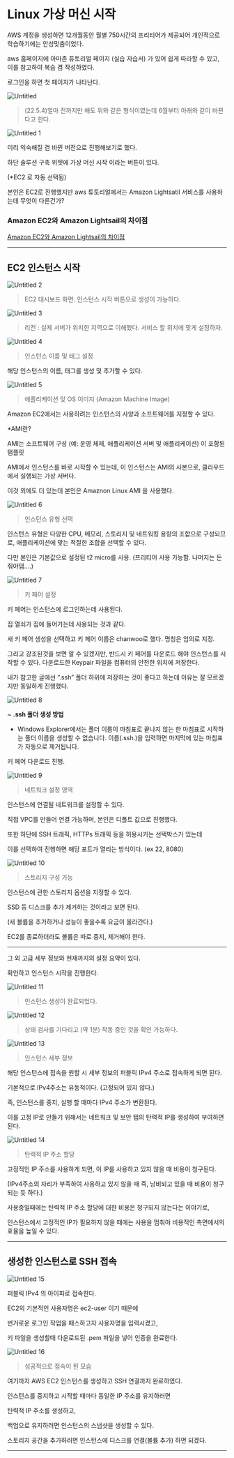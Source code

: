 # Linux 가상 머신 시작

AWS 계정을 생성하면 12개월동안 월별 750시간의 프리티어가 제공되어 개인적으로 학습하기에는 안성맞춤이었다.

aws 홈페이지에 아마존 튜토리얼 페이지 (실습 자습서) 가 있어 쉽게 따라할 수 있고, 이를 참고하여 복습 겸 작성하였다.

로그인을 하면 첫 페이지가 나타난다.

![Untitled](https://user-images.githubusercontent.com/84123877/170216786-b85a812e-f445-44c4-8a59-a9da8f8136ab.png)

> (22.5.4)얼마 전까지만 해도 위와 같은 형식이였는데 6월부터 아래와 같이 바뀐다고 한다.
> 

![Untitled 1](https://user-images.githubusercontent.com/84123877/170216716-6b015071-21a1-4f3d-a6ae-4ba3c80d48ac.png)

미리 익숙해질 겸 바뀐 버전으로 진행해보기로 했다.

하단 솔루션 구축 위젯에 가상 머신 시작 이라는 버튼이 있다.

(*EC2 로 자동 선택됨)

본인은 EC2로 진행했지만 aws 튜토리얼에서는 Amazon Lightsatil 서비스를 사용하는데 무엇이 다른건가?

### Amazon EC2와 Amazon Lightsail의 차이점

[Amazon EC2와 Amazon Lightsail의 차이점]((https://github.com/chanwoo9730/aws_study/blob/main/Week%201/Amazon%20EC2%EC%99%80%20Amazon%20Lightsail%EC%9D%98%20%EC%B0%A8%EC%9D%B4%EC%A0%90.md))

---

## EC2 인스턴스 시작

![Untitled 2](https://user-images.githubusercontent.com/84123877/170216722-3ec2d0df-813e-452f-95e0-5c1addb37272.png)

> EC2 대시보드 화면. 인스턴스 시작 버튼으로 생성이 가능하다.
> 

![Untitled 3](https://user-images.githubusercontent.com/84123877/170216725-15082761-8238-4f8c-b6ad-33b417f9976c.png)

> 리전 : 실제 서버가 위치한 지역으로 이해했다. 서비스 할 위치에 맞게 설정하자.
> 

![Untitled 4](https://user-images.githubusercontent.com/84123877/170216726-e4b5abd3-3367-4abc-9411-b6735843fcf1.png)

> 인스턴스 이름 및 태그 설정
> 

해당 인스턴스의 이름, 태그를 생성 및 추가할 수 있다.

![Untitled 5](https://user-images.githubusercontent.com/84123877/170216728-f0cb1245-bc45-4aa4-80f6-e824948e5441.png)

> 애플리케이션 및 OS 이미지 (Amazon Machine Image)
> 

Amazon EC2에서는 사용하려는 인스턴스의 사양과 소프트웨어를 지정할 수 있다.

*AMI란?

AMI는 소프트웨어 구성 (예: 운영 체제, 애플리케이션 서버 및 애플리케이션) 이 포함된 탬플릿

AMI에서 인스턴스를 바로 시작할 수 있는데, 이 인스턴스는 AMI의 사본으로, 클라우드에서 실행되는 가상 서버다.

이것 외에도 더 있는데 본인은 Amaznon Linux AMI 을 사용했다.

![Untitled 6](https://user-images.githubusercontent.com/84123877/170216732-81f088f8-c6bb-4447-982f-c82de2562001.png)

> 인스턴스 유형 선택
> 

인스턴스 유형은 다양한 CPU, 메모리, 스토리지 및 네트워킹 용량의 조합으로 구성되므로, 애플리케이션에 맞는 적절한 조합을 선택할 수 있다.

다만 본인은 기본값으로 설정된 t2 micro를 사용. (프리티어 사용 가능함. 나머지는 돈줘야댐....)

![Untitled 7](https://user-images.githubusercontent.com/84123877/170216734-47e9684d-f08a-4c5d-a987-7ee698a470f5.png)

> 키 페어 설정
> 

키 페어는 인스턴스에 로그인하는데 사용된다.

집 열쇠가 집에 들어가는데 사용되는 것과 같다.

새 키 페어 생성을 선택하고 키 페어 이름은 chanwoo로 했다. 명칭은 임의로 지정.

그리고 강조된것을 보면 알 수 있겠지만, 반드시 키 페어를 다운로드 해야 인스턴스를 시작할 수 있다. 다운로드한 Keypair 파일을 컴퓨터의 안전한 위치에 저장한다.

내가 참고한 글에선 “.ssh” 폴더 하위에 저장하는 것이 좋다고 하는데 이유는 잘 모르겠지만 동일하게 진행했다.

![Untitled 8](https://user-images.githubusercontent.com/84123877/170216738-0375ee89-b124-4c58-9753-6c0928648dc5.png)

~ **.ssh 폴더 생성 방법**

- Windows Explorer에서는 폴더 이름이 마침표로 끝나지 않는 한 마침표로 시작하는 폴더 이름을 생성할 수 없습니다. 이름(.ssh.)을 입력하면 마지막에 있는 마침표가 자동으로 제거됩니다.

키 페어 다운로드 진행.

![Untitled 9](https://user-images.githubusercontent.com/84123877/170216740-52dafae6-7a57-490e-bb53-c199b3241a74.png)

> 네트워크 설정 영역
> 

인스턴스에 연결될 네트워크를 설정할 수 있다. 

직접 VPC를 만들어 연결 가능하며, 본인은 디폴트 값으로 진행했다.

또한 하단에 SSH 트래픽, HTTPs 트래픽 등을 허용시키는 선택박스가 있는데

이를 선택하여 진행하면 해당 포트가 열리는 방식이다. (ex 22, 8080)

![Untitled 10](https://user-images.githubusercontent.com/84123877/170216743-b78f1a27-752e-4178-ad3c-9662be30f625.png)

> 스토리지 구성 가능
> 

인스턴스에 관한 스토리지 옵션을 지정할 수 있다.

SSD 등 디스크를 추가 제거하는 것이라고 보면 된다.

(새 볼륨을 추가하거나 성능이 좋을수록 요금이 올라간다.)

EC2를 종료하더라도 볼륨은 따로 중지, 제거해야 한다.

---

그 외 고급 세부 정보와 현재까지의 설정 요약이 있다.

확인하고 인스턴스 시작을 진행한다.

![Untitled 11](https://user-images.githubusercontent.com/84123877/170216745-081b2c6c-4e0d-48e5-b1a6-1cab639ae4de.png)

> 인스턴스 생성이 완료되었다.
> 

![Untitled 12](https://user-images.githubusercontent.com/84123877/170216748-6a7f63f6-6daa-430f-ada3-78f140a220ad.png)

> 상태 검사를 기다리고 (약 1분) 작동 중인 것을 확인 가능하다.
> 

![Untitled 13](https://user-images.githubusercontent.com/84123877/170216753-530b074b-a335-4094-a7bd-b03a53dfae3f.png)

> 인스턴스 세부 정보
> 

해당 인스턴스에 접속을 원할 시 세부 정보의 퍼블릭 IPv4 주소로 접속하게 되면 된다.

기본적으로 IPv4주소는 유동적이다. (고정되어 있지 않다.)

즉, 인스턴스를 중지, 실행 할 때마다 IPv4 주소가 변환된다.

이를 고정 IP로 만들기 위해서는 네트워크 및 보안 탭의 탄력적 IP를 생성하여 부여하면 된다.

![Untitled 14](https://user-images.githubusercontent.com/84123877/170216761-524512cd-12dd-4611-9132-1d0e94240158.png)

> 탄력적 IP 주소 할당
> 

고정적인 IP 주소를 사용하게 되면, 이 IP를 사용하고 있지 않을 때 비용이 청구된다.

(IPv4주소의 자리가 부족하여 사용하고 있지 않을 때 즉, 낭비되고 있을 때 비용이 청구되는 듯 하다.)

사용중일때에는 탄력적 IP 주소 할당에 대한 비용은 청구되지 않는다는 이야기로,

인스턴스에서 고정적인 IP가 필요하지 않을 때에는 사용을 멈춰야 비용적인 측면에서의 효율을 높일 수 있다.

---

## 생성한 인스턴스로 SSH 접속

![Untitled 15](https://user-images.githubusercontent.com/84123877/170216765-9946ae93-f0f5-4155-9db6-f1da853d899e.png)

퍼블릭 IPv4 의 아이피로 접속한다.

EC2의 기본적인 사용자명은 ec2-user 이기 때문에

번거로운 로그인 작업을 패스하고자 사용자명을 입력시켰고,

키 파일을 생성할때 다운로드된 .pem 파일을 넣어 인증을 완료한다.

![Untitled 16](https://user-images.githubusercontent.com/84123877/170216768-789be375-af95-4f47-a8d4-94626659820c.png)

> 성공적으로 접속이 된 모습
> 

여기까지 AWS EC2 인스턴스를 생성하고 SSH 연결까지 완료하였다.

인스턴스를 중지하고 시작할 때마다 동일한 IP 주소를 유지하러면

탄력적 IP 주소를 생성하고,

백업으로 유지하러면 인스턴스의 스냅샷을 생성할 수 있다.

스토리지 공간을 추가하러면 인스턴스에 디스크를 연결(볼륨 추가) 하면 되겠다.

---
